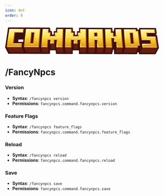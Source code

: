 ```yaml
---
icon: dot
order: 9
---
```


![](../../static/commands.png)

# /FancyNpcs

### Version

- **Syntax**:  `/fancynpcs version`
- **Permissions**: `fancynpcs.command.fancynpcs.version`

### Feature Flags

- **Syntax**:  `/fancynpcs feature_flags`
- **Permissions**: `fancynpcs.command.fancynpcs.feature_flags`

### Reload

- **Syntax**:  `/fancynpcs reload`
- **Permissions**: `fancynpcs.command.fancynpcs.reload`

### Save

- **Syntax**:  `/fancynpcs save`
- **Permissions**: `fancynpcs.command.fancynpcs.save`